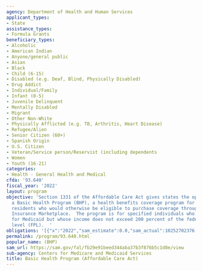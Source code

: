 ```yaml
---
agency: Department of Health and Human Services
applicant_types:
- State
assistance_types:
- Formula Grants
beneficiary_types:
- Alcoholic
- American Indian
- Anyone/general public
- Asian
- Black
- Child (6-15)
- Disabled (e.g. Deaf, Blind, Physically Disabled)
- Drug Addict
- Individual/Family
- Infant (0-5)
- Juvenile Delinquent
- Mentally Disabled
- Migrant
- Other Non-White
- Physically Afflicted (e.g. TB, Arthritis, Heart Disease)
- Refugee/Alien
- Senior Citizen (60+)
- Spanish Origin
- U.S. Citizen
- Veteran/Service person/Reservist (including dependents
- Women
- Youth (16-21)
categories:
- Health - General Health and Medical
cfda: '93.640'
fiscal_year: '2022'
layout: program
objective: 'Section 1331 of the Affordable Care Act gives states the option of creating
  a Basic Health Program (BHP), a health benefits coverage program for low-income
  residents who would otherwise be eligible to purchase coverage through the Health
  Insurance Marketplace.  The program is for specified individuals who do not qualify
  for Medicaid but whose income does not exceed 200 percent of the federal poverty
  level (FPL).  '
obligations: '[{"x":"2022","sam_estimate":0.0,"sam_actual":10252702376.0,"usa_spending_actual":10153606507.0},{"x":"2023","sam_estimate":10590000000.0,"sam_actual":0.0,"usa_spending_actual":7990134858.0},{"x":"2024","sam_estimate":12100000000.0,"sam_actual":0.0,"usa_spending_actual":0.0}]'
permalink: /program/93.640.html
popular_name: (BHP)
sam_url: https://sam.gov/fal/fb29e91beed344aba37b3f876b5c1d8e/view
sub-agency: Centers for Medicare and Medicaid Services
title: Basic Health Program (Affordable Care Act)
---
```

